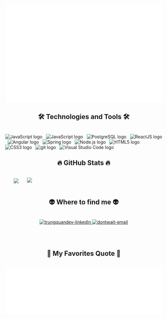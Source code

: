 <!-- Trungquandev -->
<a href="#" target="_blank">
  <img src="svg/trungquandev.svg" width="1200" alt="trungquandev-official" />
</a>

<h2 align="center">🛠 Technologies and Tools 🛠</h2>
<br>
<!-- https://simpleicons.org/ -->
<span><img src="https://img.shields.io/badge/JavaScript-282C34?logo=javascript&logoColor=F7DF1E" alt="JavaScript logo" title="JavaScript" height="25" /></span>
&nbsp;
<span><img src="https://img.shields.io/badge/.NET-282C34?logo=.net&logoColor=512BD4" alt="JavaScript logo" title=".NET" height="25" /></span>
&nbsp;
<span><img src="https://img.shields.io/badge/PostgreSQL-282C34?logo=postgresql&logoColor=4169E1" alt="PostgreSQL logo" title="JavaScript" height="25" /></span>
&nbsp;
<span><img src="https://img.shields.io/badge/ReactJS-282C34?logo=react&logoColor=61DAFB" alt="ReactJS logo" title="ReactJS" height="25" /></span>
&nbsp;
<span><img src="https://img.shields.io/badge/Angular-282C34?logo=angular&logoColor=0F0F11" alt="Angular logo" title="Angular" height="25" /></span>
&nbsp;
<span><img src="https://img.shields.io/badge/Spring-282C34?logo=spring&logoColor=6DB33F" alt="Spring logo" title="Spring" height="25" /></span>
&nbsp;
<span><img src="https://img.shields.io/badge/Node.js-282C34?logo=node.js&logoColor=00F200" alt="Node.js logo" title="Node.js" height="25" /></span>
&nbsp;
<span><img src="https://img.shields.io/badge/HTML5-282C34?logo=html5&logoColor=E34F26" alt="HTML5 logo" title="HTML5" height="25" /></span>
&nbsp;
<span><img src="https://img.shields.io/badge/CSS3-282C34?logo=css3&logoColor=1572B6" alt="CSS3 logo" title="CSS3" height="25" /></span>
&nbsp;
<span><img src="https://img.shields.io/badge/git-282C34?logo=git&logoColor=F05032" alt="git logo" title="git" height="25" /></span>
&nbsp;
<span><img src="https://img.shields.io/badge/VS%20Code-282C34?logo=visual-studio-code&logoColor=007ACC" alt="Visual Studio Code logo" title="Visual Studio Code" height="25" /></span>
&nbsp;
<br>
<h2 align="center">🔥 GitHub Stats 🔥</h2>
<!-- https://github.com/anuraghazra/github-readme-stats -->
<br>
<div align=center>
  <a href="#" title="dont-wait">
    <img width="315" align="center" src="https://github-readme-stats.vercel.app/api/top-langs/?username=dont-wait&hide=c%23,powershell,Mathematica,Ruby,Objective-C,Objective-C%2b%2b,Cuda&title_color=61dafb&text_color=ffffff&icon_color=61dafb&bg_color=20232a&langs_count=8&layout=compact&border_color=61dafb&hide_border=true" />
  </a>
  <a href="#" title="dont-wait">
    <img align="right" width="434" src="https://github-readme-stats.vercel.app/api?username=dont-wait&show_icons=true&theme=react&border_color=61dafb&hide_border=true" />
  </a>
</div>

<br>
<h2 align="center">👽 Where to find me 👽</h2>
<br>
<!-- https://icons8.com -->
<div align="center">
 
 
  <a href="https://www.linkedin.com/in/sang-nguyen-tan-279a9930b/" target="blank">
    <img src="https://img.icons8.com/bubbles/100/000000/linkedin.png" alt="trungquandev-linkedin" />
  </a>
  
  <a href="mailto:sangnguyentan154@gmail.com" target="top">
    <img src="https://img.icons8.com/bubbles/100/000000/apple-mail.png" alt="dontwait-email" />
  </a>
</div>

<br>

<br>
<br>
<h2 align="center">📑 My Favorites Quote 📑</h2>
<br>
<a href="#" target="_blank">
  <img src="svg/trungquandev-quotes.svg" width="846" height="150" alt="trungquandev-official" />
</a>
